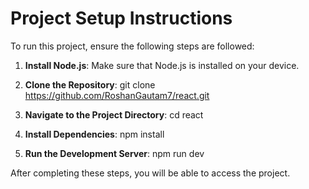 # Project Setup Instructions

To run this project, ensure the following steps are followed:

1. **Install Node.js**: Make sure that Node.js is installed on your device.

2. **Clone the Repository**: git clone https://github.com/RoshanGautam7/react.git


3. **Navigate to the Project Directory**: cd react


4. **Install Dependencies**: npm install


5. **Run the Development Server**: npm run dev


After completing these steps, you will be able to access the project.





